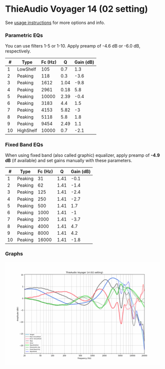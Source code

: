 # ThieAudio Voyager 14 (02 setting)
See [usage instructions](https://github.com/jaakkopasanen/AutoEq#usage) for more options and info.

### Parametric EQs
You can use filters 1-5 or 1-10. Apply preamp of -4.6 dB or -6.0 dB, respectively.

|   # | Type      |   Fc (Hz) |    Q |   Gain (dB) |
|-----|-----------|-----------|------|-------------|
|   1 | LowShelf  |       105 | 0.7  |         1.3 |
|   2 | Peaking   |       118 | 0.3  |        -3.6 |
|   3 | Peaking   |      1612 | 1.04 |        -9.8 |
|   4 | Peaking   |      2961 | 0.18 |         5.8 |
|   5 | Peaking   |     10000 | 2.39 |        -0.4 |
|   6 | Peaking   |      3183 | 4.4  |         1.5 |
|   7 | Peaking   |      4153 | 5.82 |        -3   |
|   8 | Peaking   |      5118 | 5.8  |         1.8 |
|   9 | Peaking   |      9454 | 2.49 |         1.1 |
|  10 | HighShelf |     10000 | 0.7  |        -2.1 |

### Fixed Band EQs
When using fixed band (also called graphic) equalizer, apply preamp of **-4.9 dB** (if available) and set gains manually with these parameters.

|   # | Type    |   Fc (Hz) |    Q |   Gain (dB) |
|-----|---------|-----------|------|-------------|
|   1 | Peaking |        31 | 1.41 |        -0.1 |
|   2 | Peaking |        62 | 1.41 |        -1.4 |
|   3 | Peaking |       125 | 1.41 |        -2.4 |
|   4 | Peaking |       250 | 1.41 |        -2.7 |
|   5 | Peaking |       500 | 1.41 |         1.7 |
|   6 | Peaking |      1000 | 1.41 |        -1   |
|   7 | Peaking |      2000 | 1.41 |        -3.7 |
|   8 | Peaking |      4000 | 1.41 |         4.7 |
|   9 | Peaking |      8000 | 1.41 |         4.2 |
|  10 | Peaking |     16000 | 1.41 |        -1.8 |

### Graphs
![](./ThieAudio%20Voyager%2014%20(02%20setting).png)

